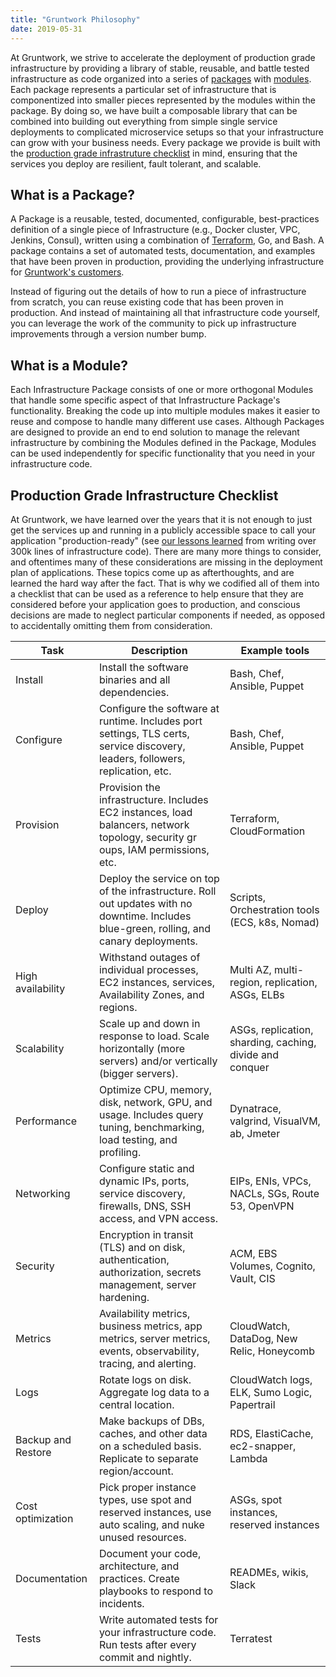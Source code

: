 ```yaml
---
title: "Gruntwork Philosophy"
date: 2019-05-31
---
```


At Gruntwork, we strive to accelerate the deployment of production grade infrastructure by providing a library of
stable, reusable, and battle tested infrastructure as code organized into a series of [packages](#what-is-a-package) with
[modules](#what-is-a-module). Each package represents a particular set of infrastructure that is componentized into
smaller pieces represented by the modules within the package. By doing so, we have built a composable library that can
be combined into building out everything from simple single service deployments to complicated microservice setups so
that your infrastructure can grow with your business needs. Every package we provide is built with the [production grade
infrastruture checklist](#production-grade-infrastructure-checklist) in mind, ensuring that the services you deploy are
resilient, fault tolerant, and scalable.


## <a name="what-is-a-package"></a>What is a Package?

A Package is a reusable, tested, documented, configurable, best-practices definition of a single piece of Infrastructure
(e.g., Docker cluster, VPC, Jenkins, Consul), written using a combination of [Terraform](https://www.terraform.io/), Go,
and Bash. A package contains a set of automated tests, documentation, and examples that have been proven in production,
providing the underlying infrastructure for [Gruntwork's customers](https://www.gruntwork.io/customers).

Instead of figuring out the details of how to run a piece of infrastructure from scratch, you can reuse existing code
that has been proven in production. And instead of maintaining all that infrastructure code yourself, you can leverage
the work of the community to pick up infrastructure improvements through a version number bump.


## <a name="what-is-a-module"></a>What is a Module?

Each Infrastructure Package consists of one or more orthogonal Modules that handle some specific aspect of that
Infrastructure Package's functionality. Breaking the code up into multiple modules makes it easier to reuse and
compose to handle many different use cases. Although Packages are designed to provide an end to end solution to manage
the relevant infrastructure by combining the Modules defined in the Package, Modules can be used independently for
specific functionality that you need in your infrastructure code.


## <a name="production-grade-infrastructure-checklist"></a>Production Grade Infrastructure Checklist

At Gruntwork, we have learned over the years that it is not enough to just get the services up and running in a publicly
accessible space to call your application "production-ready" (see [our lessons
learned](https://blog.gruntwork.io/5-lessons-learned-from-writing-over-300-000-lines-of-infrastructure-code-36ba7fadeac1)
from writing over 300k lines of infrastructure code). There are many more things to consider, and oftentimes many of
these considerations are missing in the deployment plan of applications. These topics come up as afterthoughts, and are
learned the hard way after the fact. That is why we codified all of them into a checklist that can be used as a
reference to help ensure that they are considered before your application goes to production, and conscious decisions
are made to neglect particular components if needed, as opposed to accidentally omitting them from consideration.

<!--
Edit the following table using https://www.tablesgenerator.com/markdown_tables. Start by pasting the table below in the
menu item File > Paste table data.
-->

| Task               | Description                                                                                                                               | Example tools                                            |
|--------------------|-------------------------------------------------------------------------------------------------------------------------------------------|----------------------------------------------------------|
| Install            | Install the software binaries and all dependencies.                                                                                       | Bash, Chef, Ansible, Puppet                              |
| Configure          | Configure the software at runtime. Includes port settings, TLS certs, service discovery, leaders, followers, replication, etc.            | Bash, Chef, Ansible, Puppet                              |
| Provision          |  Provision the infrastructure. Includes EC2 instances, load balancers, network topology, security gr oups, IAM permissions, etc.          | Terraform, CloudFormation                                |
| Deploy             | Deploy the service on top of the infrastructure. Roll out updates with no downtime. Includes blue-green, rolling, and canary deployments. | Scripts, Orchestration tools (ECS, k8s, Nomad)           |
| High availability  | Withstand outages of individual processes, EC2 instances, services, Availability Zones, and regions.                                      | Multi AZ, multi-region, replication, ASGs, ELBs          |
| Scalability        | Scale up and down in response to load. Scale horizontally (more servers) and/or vertically (bigger servers).                              | ASGs, replication, sharding, caching, divide and conquer |
| Performance        | Optimize CPU, memory, disk, network, GPU, and usage. Includes query tuning, benchmarking, load testing, and profiling.                    | Dynatrace, valgrind, VisualVM, ab, Jmeter                |
| Networking         | Configure static and dynamic IPs, ports, service discovery, firewalls, DNS, SSH access, and VPN access.                                   | EIPs, ENIs, VPCs, NACLs, SGs, Route 53, OpenVPN          |
| Security           | Encryption in transit (TLS) and on disk, authentication, authorization, secrets management, server hardening.                             | ACM, EBS Volumes, Cognito, Vault, CIS                    |
| Metrics            | Availability metrics, business metrics, app metrics, server metrics, events, observability, tracing, and alerting.                        | CloudWatch, DataDog, New Relic, Honeycomb                |
| Logs               | Rotate logs on disk. Aggregate log data to a central location.                                                                            | CloudWatch logs, ELK, Sumo Logic, Papertrail             |
| Backup and Restore | Make backups of DBs, caches, and other data on a scheduled basis. Replicate to separate region/account.                                   | RDS, ElastiCache, ec2-snapper, Lambda                    |
| Cost optimization  | Pick proper instance types, use spot and reserved instances, use auto scaling, and nuke unused resources.                                 | ASGs, spot instances, reserved instances                 |
| Documentation      | Document your code, architecture, and practices. Create playbooks to respond to incidents.                                                | READMEs, wikis, Slack                                    |
| Tests              | Write automated tests for your infrastructure code. Run tests after every commit and nightly.                                             | Terratest                                                |
